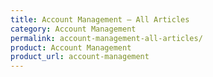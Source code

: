```yaml
---
title: Account Management – All Articles
category: Account Management
permalink: account-management-all-articles/
product: Account Management
product_url: account-management
---
```


 